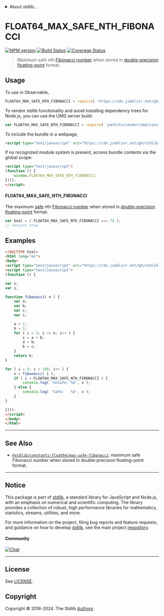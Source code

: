 <!--

@license Apache-2.0

Copyright (c) 2018 The Stdlib Authors.

Licensed under the Apache License, Version 2.0 (the "License");
you may not use this file except in compliance with the License.
You may obtain a copy of the License at

   http://www.apache.org/licenses/LICENSE-2.0

Unless required by applicable law or agreed to in writing, software
distributed under the License is distributed on an "AS IS" BASIS,
WITHOUT WARRANTIES OR CONDITIONS OF ANY KIND, either express or implied.
See the License for the specific language governing permissions and
limitations under the License.

-->


<details>
  <summary>
    About stdlib...
  </summary>
  <p>We believe in a future in which the web is a preferred environment for numerical computation. To help realize this future, we've built stdlib. stdlib is a standard library, with an emphasis on numerical and scientific computation, written in JavaScript (and C) for execution in browsers and in Node.js.</p>
  <p>The library is fully decomposable, being architected in such a way that you can swap out and mix and match APIs and functionality to cater to your exact preferences and use cases.</p>
  <p>When you use stdlib, you can be absolutely certain that you are using the most thorough, rigorous, well-written, studied, documented, tested, measured, and high-quality code out there.</p>
  <p>To join us in bringing numerical computing to the web, get started by checking us out on <a href="https://github.com/stdlib-js/stdlib">GitHub</a>, and please consider <a href="https://opencollective.com/stdlib">financially supporting stdlib</a>. We greatly appreciate your continued support!</p>
</details>

# FLOAT64_MAX_SAFE_NTH_FIBONACCI

[![NPM version][npm-image]][npm-url] [![Build Status][test-image]][test-url] [![Coverage Status][coverage-image]][coverage-url] <!-- [![dependencies][dependencies-image]][dependencies-url] -->

> Maximum safe nth [Fibonacci number][fibonacci-number] when stored in [double-precision floating-point][ieee754] format.



<section class="usage">

## Usage

<!-- eslint-disable id-length -->

To use in Observable,

```javascript
FLOAT64_MAX_SAFE_NTH_FIBONACCI = require( 'https://cdn.jsdelivr.net/gh/stdlib-js/constants-float64-max-safe-nth-fibonacci@v0.2.0-umd/browser.js' )
```

To vendor stdlib functionality and avoid installing dependency trees for Node.js, you can use the UMD server build:

```javascript
var FLOAT64_MAX_SAFE_NTH_FIBONACCI = require( 'path/to/vendor/umd/constants-float64-max-safe-nth-fibonacci/index.js' )
```

To include the bundle in a webpage,

```html
<script type="text/javascript" src="https://cdn.jsdelivr.net/gh/stdlib-js/constants-float64-max-safe-nth-fibonacci@v0.2.0-umd/browser.js"></script>
```

If no recognized module system is present, access bundle contents via the global scope:

```html
<script type="text/javascript">
(function () {
    window.FLOAT64_MAX_SAFE_NTH_FIBONACCI;
})();
</script>
```

#### FLOAT64_MAX_SAFE_NTH_FIBONACCI

The maximum [safe][safe-integers] nth [Fibonacci number][fibonacci-number] when stored in [double-precision floating-point][ieee754] format.

<!-- eslint-disable id-length -->

```javascript
var bool = ( FLOAT64_MAX_SAFE_NTH_FIBONACCI === 78 );
// returns true
```

</section>

<!-- /.usage -->

<section class="examples">

## Examples

<!-- eslint-disable id-length -->

<!-- eslint no-undef: "error" -->

```html
<!DOCTYPE html>
<html lang="en">
<body>
<script type="text/javascript" src="https://cdn.jsdelivr.net/gh/stdlib-js/constants-float64-max-safe-nth-fibonacci@v0.2.0-umd/browser.js"></script>
<script type="text/javascript">
(function () {

var v;
var i;

function fibonacci( n ) {
    var a;
    var b;
    var c;
    var i;

    a = 1;
    b = 1;
    for ( i = 3; i <= n; i++ ) {
        c = a + b;
        a = b;
        b = c;
    }
    return b;
}

for ( i = 0; i < 100; i++ ) {
    v = fibonacci( i );
    if ( i > FLOAT64_MAX_SAFE_NTH_FIBONACCI ) {
        console.log( 'Unsafe: %d', v );
    } else {
        console.log( 'Safe:   %d', v );
    }
}

})();
</script>
</body>
</html>
```

</section>

<!-- /.examples -->

<!-- C interface documentation. -->



<!-- Section for related `stdlib` packages. Do not manually edit this section, as it is automatically populated. -->

<section class="related">

* * *

## See Also

-   <span class="package-name">[`@stdlib/constants-float64/max-safe-fibonacci`][@stdlib/constants/float64/max-safe-fibonacci]</span><span class="delimiter">: </span><span class="description">maximum safe Fibonacci number when stored in double-precision floating-point format.</span>

</section>

<!-- /.related -->

<!-- Section for all links. Make sure to keep an empty line after the `section` element and another before the `/section` close. -->


<section class="main-repo" >

* * *

## Notice

This package is part of [stdlib][stdlib], a standard library for JavaScript and Node.js, with an emphasis on numerical and scientific computing. The library provides a collection of robust, high performance libraries for mathematics, statistics, streams, utilities, and more.

For more information on the project, filing bug reports and feature requests, and guidance on how to develop [stdlib][stdlib], see the main project [repository][stdlib].

#### Community

[![Chat][chat-image]][chat-url]

---

## License

See [LICENSE][stdlib-license].


## Copyright

Copyright &copy; 2016-2024. The Stdlib [Authors][stdlib-authors].

</section>

<!-- /.stdlib -->

<!-- Section for all links. Make sure to keep an empty line after the `section` element and another before the `/section` close. -->

<section class="links">

[npm-image]: http://img.shields.io/npm/v/@stdlib/constants-float64-max-safe-nth-fibonacci.svg
[npm-url]: https://npmjs.org/package/@stdlib/constants-float64-max-safe-nth-fibonacci

[test-image]: https://github.com/stdlib-js/constants-float64-max-safe-nth-fibonacci/actions/workflows/test.yml/badge.svg?branch=v0.2.0
[test-url]: https://github.com/stdlib-js/constants-float64-max-safe-nth-fibonacci/actions/workflows/test.yml?query=branch:v0.2.0

[coverage-image]: https://img.shields.io/codecov/c/github/stdlib-js/constants-float64-max-safe-nth-fibonacci/main.svg
[coverage-url]: https://codecov.io/github/stdlib-js/constants-float64-max-safe-nth-fibonacci?branch=main

<!--

[dependencies-image]: https://img.shields.io/david/stdlib-js/constants-float64-max-safe-nth-fibonacci.svg
[dependencies-url]: https://david-dm.org/stdlib-js/constants-float64-max-safe-nth-fibonacci/main

-->

[chat-image]: https://img.shields.io/gitter/room/stdlib-js/stdlib.svg
[chat-url]: https://app.gitter.im/#/room/#stdlib-js_stdlib:gitter.im

[stdlib]: https://github.com/stdlib-js/stdlib

[stdlib-authors]: https://github.com/stdlib-js/stdlib/graphs/contributors

[umd]: https://github.com/umdjs/umd
[es-module]: https://developer.mozilla.org/en-US/docs/Web/JavaScript/Guide/Modules

[deno-url]: https://github.com/stdlib-js/constants-float64-max-safe-nth-fibonacci/tree/deno
[deno-readme]: https://github.com/stdlib-js/constants-float64-max-safe-nth-fibonacci/blob/deno/README.md
[umd-url]: https://github.com/stdlib-js/constants-float64-max-safe-nth-fibonacci/tree/umd
[umd-readme]: https://github.com/stdlib-js/constants-float64-max-safe-nth-fibonacci/blob/umd/README.md
[esm-url]: https://github.com/stdlib-js/constants-float64-max-safe-nth-fibonacci/tree/esm
[esm-readme]: https://github.com/stdlib-js/constants-float64-max-safe-nth-fibonacci/blob/esm/README.md
[branches-url]: https://github.com/stdlib-js/constants-float64-max-safe-nth-fibonacci/blob/main/branches.md

[stdlib-license]: https://raw.githubusercontent.com/stdlib-js/constants-float64-max-safe-nth-fibonacci/main/LICENSE

[safe-integers]: http://www.2ality.com/2013/10/safe-integers.html

[fibonacci-number]: https://en.wikipedia.org/wiki/Fibonacci_number

[ieee754]: https://en.wikipedia.org/wiki/IEEE_754-1985

<!-- <related-links> -->

[@stdlib/constants/float64/max-safe-fibonacci]: https://github.com/stdlib-js/constants-float64-max-safe-fibonacci/tree/umd

<!-- </related-links> -->

</section>

<!-- /.links -->
